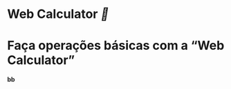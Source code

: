 # <strong>Web Calculator</strong> <i>🧮</i>

# Faça operações básicas com a <q><strong>Web Calculator<strong></q>

bb